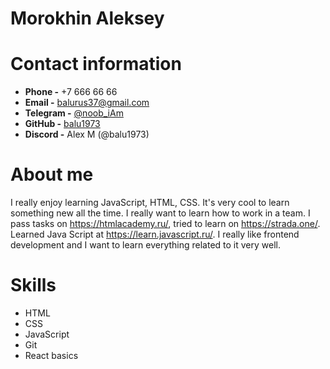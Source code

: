 # Morokhin Aleksey

# Contact information

- **Phone -** +7 666 66 66 
- **Email -** balurus37@gmail.com 
- **Telegram -** [@noob_iAm](https://t.me/noob_iAm) 
- **GitHub -** [balu1973](https://github.com/balu1973)
- **Discord -** Alex M (@balu1973)

# About me

I really enjoy learning JavaScript, HTML, CSS. It's very cool to learn something new all the time. I really want to learn how to work in a team. I pass tasks on <https://htmlacademy.ru/>, tried to learn on <https://strada.one/>. Learned Java Script at <https://learn.javascript.ru/>. I really like frontend development and I want to learn everything related to it very well.

# Skills
- HTML
- CSS
- JavaScript
- Git
- React basics